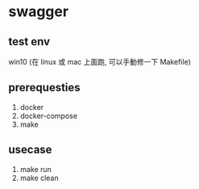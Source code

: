 # swagger

## test env

win10 (在 linux 或 mac 上面跑, 可以手動修一下 Makefile)

## prerequesties

1. docker
2. docker-compose
3. make

## usecase

1. make run
2. make clean
